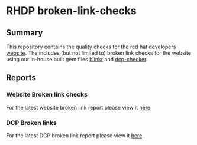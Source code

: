 RHDP broken-link-checks
=============================

## Summary 
This repository contains the quality checks for the red hat developers [website](https://developers.redhat.com). The includes (but not limited to) broken link checks for the website using our in-house built gem files [blinkr](https://github.com/RubyGemTSL/blinkr) and [dcp-checker](https://github.com/redhat-developer/dcp-checker).

## Reports

### Website Broken link checks
For the latest website broken link report please view it [here](https://redhat-developer.github.io/broken-link-checks/report/blinkr.html).

### DCP Broken links
For the latest DCP broken link report please view it [here](https://redhat-developer.github.io/broken-link-checks/report/dcp-report.html).

